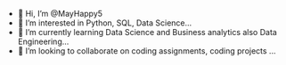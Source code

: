 - 👋 Hi, I’m @MayHappy5
- 👀 I’m interested in Python, SQL, Data Science...
- 🌱 I’m currently learning Data Science and Business analytics also Data Engineering...
- 💞️ I’m looking to collaborate on coding assignments, coding projects ...

<!---
MayHappy5/MayHappy5 is a ✨ special ✨ repository because its `README.md` (this file) appears on your GitHub profile.
You can click the Preview link to take a look at your changes.
--->
